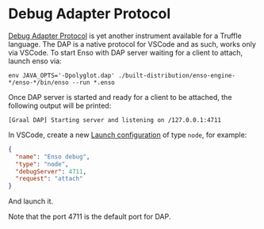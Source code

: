 # Debug Adapter Protocol

[Debug Adapter Protocol](https://www.graalvm.org/latest/tools/dap/) is yet
another instrument available for a Truffle language. The DAP is a native
protocol for VSCode and as such, works only via VSCode. To start Enso with DAP
server waiting for a client to attach, launch enso via:

```
env JAVA_OPTS='-Dpolyglot.dap' ./built-distribution/enso-engine-*/enso-*/bin/enso --run *.enso
```

Once DAP server is started and ready for a client to be attached, the following
output will be printed:

```
[Graal DAP] Starting server and listening on /127.0.0.1:4711
```

In VSCode, create a new
[Launch configuration](https://code.visualstudio.com/docs/editor/debugging#_launch-configurations)
of type `node`, for example:

```json
{
  "name": "Enso debug",
  "type": "node",
  "debugServer": 4711,
  "request": "attach"
}
```

And launch it.

Note that the port 4711 is the default port for DAP.
